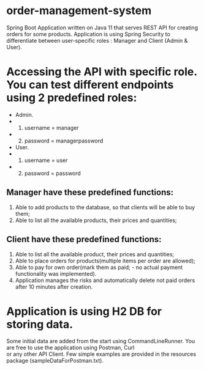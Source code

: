 # order-management-system

Spring Boot Application written on Java 11 that serves REST API for creating orders for some products.
Application is using Spring Security to differentiate between user-specific roles : Manager and Client (Admin & User).

# Accessing the API with specific role. You can test different endpoints using 2 predefined roles:
- Admin. 
- 1) username = manager
- 2) password = managerpassword
- User.
- 1) username = user
- 2) password = password

Manager have these predefined functions:
-
1) Able to add products to the database, so that clients will be able to buy them;
2) Able to list all the available products, their prices and quantities;

Client have these predefined functions:
-
1) Able to list all the available product, their prices and quantities;
2) Able to place orders for products(multiple items per order are allowed);
3) Able to pay for own order(mark them as paid; - no actual payment functionality was implemented).
4) Application manages the risks and automatically delete not paid orders after 10 minutes after creation.

# Application is using H2 DB for storing data.
Some initial data are added from the start using CommandLineRunner. You are free to use the application using Postman, Curl  
or any other API Client. Few simple examples are provided in the resources package (sampleDataForPostman.txt). 